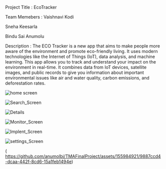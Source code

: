 Project Title : EcoTracker

Team Memebers :
Vaishnavi Kodi

Sneha Keesarla

Bindu Sai Anumolu

Description :
The ECO Tracker is a new app that aims to make people more aware of the environment and promote eco-friendly living. It uses modern technologies like the Internet of Things (IoT), data analysis, and machine learning. This app allows you to track and understand your impact on the environment in real-time. It combines data from IoT devices, satellite images, and public records to give you information about important environmental issues like air and water quality, carbon emissions, and deforestation rates.



![home screen](https://github.com/anumolbi/TMAFinalProject/blob/d2488e77d4c0e70395da60eb34387dcaa660be99/home%20screen.jpg)

![Search_Screen](https://github.com/anumolbi/TMAFinalProject/blob/6a936cc9e2ec01377c354442e446e3d6c7027955/search%20screen.jpg)


![Details](https://github.com/anumolbi/TMAFinalProject/blob/9cd53718e89102f5ef5b99cca40339aae191749e/details%20screen.jpg)

![Monitor_Screen](https://github.com/anumolbi/TMAFinalProject/blob/9cd53718e89102f5ef5b99cca40339aae191749e/monitor%20screen.jpg)

![Implent_Screen](https://github.com/anumolbi/TMAFinalProject/blob/9cd53718e89102f5ef5b99cca40339aae191749e/implement%20screen.jpg)

![settings_Screen](https://github.com/anumolbi/TMAFinalProject/blob/9cd53718e89102f5ef5b99cca40339aae191749e/settings%20screen.jpg)

( https://github.com/anumolbi/TMAFinalProject/assets/155984921/9887ccd4-dcaa-442f-8cd6-15a1feb1494e)






